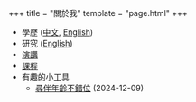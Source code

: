 +++
title = "關於我"
template = "page.html"
+++

- 學歷 ([中文](/education/zh-tw), [English](/education/en))
- 研究 ([English](/research-en))
- [演講](/talks)
- [課程](/courses)
- 有趣的小工具
  - [尋伴年齡不錯位](/share/partner_age_query.html) (2024-12-09)
